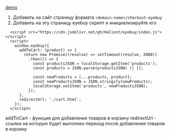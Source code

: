 [demo](http://halting-cat.surge.sh/index.html?products=%7B"id"%3A1%2C"price"%3A200%2C"count"%3A1%7D&products=%7B"id"%3A2%2C"price"%3A300%2C"count"%3A2%7D&products=%7B"id"%3A3%2C"price"%3A400%2C"count"%3A1%7D)

1. Добавить на сайт страницу формата `<domain-name>/checkout-eyebuy`
2. Добавить на эту страницу eyebuy скрипт и инициализируйте его

```
  <script src="https://cdn.jsdelivr.net/gh/Haliont/eyebuy/index.js"></script>
  <script>
    window.eyebuy({
      addToCart: (product) => {
        return new Promise((resolve) => setTimeout(resolve, 2000))
          .then(() => {
            const productsJSON = localStorage.getItem('products');
            const products = JSON.parse(productsJSON) || [];

            const newProducts = [...products, product];
            const newProductsJSON = JSON.stringify(newProducts);
            localStorage.setItem('products', newProductsJSON);
          });
      },
      redirectUrl: './cart.html',
    });
  </script>
```

addToCart - функция для добавления товаров в корзину
redirectUrl - ссылка на которую будет выполнен переход после добавления товаров в корзину

